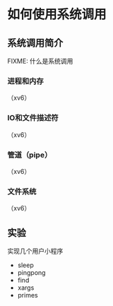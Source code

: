 # 如何使用系统调用

## 系统调用简介
FIXME: 什么是系统调用

### 进程和内存
（xv6）

### IO和文件描述符
（xv6）

### 管道（pipe）
（xv6）

### 文件系统
（xv6）

## 实验
实现几个用户小程序
+ sleep
+ pingpong
+ find
+ xargs
+ primes

